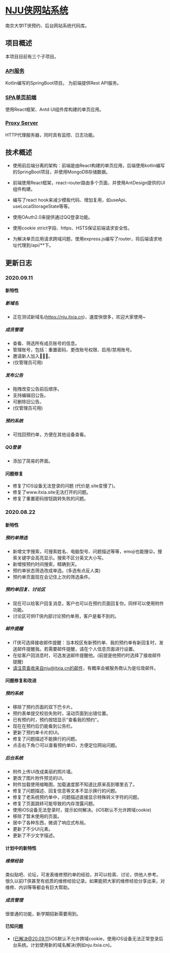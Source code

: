 # [NJU侠网站系统](https://nju.itxia.cn)
南京大学IT侠预约、后台网站系统代码库。

## 项目概述
本项目目前有三个子项目。

### [API服务](project/api-service)
Kotlin编写的SpringBoot项目。
为前端提供Rest API服务。

### [SPA单页前端](project/spa-website)
使用React框架、Antd UI组件库构建的单页应用。

### [Proxy Server](project/proxy-server)
HTTP代理服务器，同时具有监控、日志功能。

## 技术概述
- 使用前后端分离的架构：前端是由React构建的单页应用，后端使用kotlin编写的SpringBoot项目，并使用MongoDB存储数据。

- 前端使用React框架，react-router路由多个页面，并使用AntDesign提供的UI组件构建。
- 编写了react hook来减少模板代码、增加复用，如useApi、useLocalStorageState等等。
- 使用OAuth2.0来提供通过QQ登录功能。
- 使用cookie strict字段、https、HSTS保证前端请求安全性。
- 为解决单页应用请求跨域问题，使用express.js编写了router，将后端请求地址代理到/api/**下。

## 更新日志

### 2020.09.11
#### 新特性
##### 新域名
- 正在测试新域名(https://nju.itxia.cn)，速度快很多，欢迎大家使用~

##### 成员管理
- 查看、筛选所有成员账号的信息。
- 管理账号，包括：重置密码、更改账号权限、启用/禁用账号。
- 邀请新人加入🎉🎉🎉。
- (仅管理员可用)

##### 发布公告
- 拖拽改变公告前后顺序。
- 支持编辑旧公告。
- 可删除旧公告。
- (仅管理员可用)

##### 预约系统
- 可找回预约单，方便在其他设备查看。

##### QQ登录
- 添加了简易的界面。

#### 问题修复
- 修复了IOS设备无法登录的问题 (代价是.site变慢了)。
- 修复了www.itxia.site无法打开的问题。
- 修复了重置密码按钮跳转失败的问题。

### 2020.08.22
#### 新特性

##### 预约单筛选

- 新增文字搜索，可搜索姓名、电脑型号、问题描述等等，emoji也能搜😛。搜索关键字会高亮显示。搜索不区分英文大小写。
- 新增按预约时间搜索，精确到天。
- 预约单状态筛选改成单选。(多选有点反人类)
- 预约单页面现在会记住上次的筛选条件。

##### 预约单回复、讨论区

- 现在可以给客户回复消息，客户也可以在预约页面回复你。同样可以使用附件功能。
- 讨论区可供IT侠内部讨论预约单用，客户是看不到的。

##### 邮件提醒

- IT侠可选择接收邮件提醒：当本校区有新预约单、我的预约单有新回复时，发送邮件提醒我。若需要邮件提醒，请在个人信息页面进行设置。
- 在给客户回消息时，可选发送邮件提醒他。(前提是他预约时选择了接收邮件提醒)
- 请注意查收来自nju@itxia.cn的邮件，有概率会被服务商认为是垃圾邮件。

#### 问题修复和改进

##### 预约系统

- 移除了预约页面的双下巴卡片。
- 预约表单提交校验失败时，滚动页面到出错位置。
- 已有预约时，预约按钮显示"查看我的预约"。
- 现在在预约后仍能看到公告栏。
- 更新了预约单卡片的UI。
- 修复了问题描述不能换行的问题。
- 点击右下角😶可以查看预约单ID，方便定位网站问题。

##### 后台系统

- 附件上传UI改成美丽的照片墙。
- 更改了图片附件预览的UI。
- 附件加载使用缩略图，加载速度那不知道比原来高到哪里去了。
- 修复了问题描述、回复信息等文本不显示换行的问题。
- 修复了老系统预约单中，问题描述直接显示特殊转义字符的问题。
- 修复了页面跳转可能导致的内存泄露问题。
- 使用iOS设备无法登录时，提示如何解决。(iOS默认不允许跨域cookie)
- 移除了暂未使用的页面。
- 居中了各种东西，微调了响应式布局。
- 更新了不少UI元素。
- 更新了不少文字描述。

#### 计划中的新特性

##### 维修经验

类似贴吧、论坛，可发表维修预约单的经验，并可以检索、讨论，供他人参考。
很久以前IT侠甚至有纸质的维修经验记录。如果能把大家的维修经验分享出来，对维修、内训等等都会有巨大帮助。

##### 成员管理

很普通的功能，新学期招新需要用到。

#### 已知问题

- (已解决@20.09.11)iOS默认不允许跨域cookie，使用iOS设备无法正常登录后台系统。计划使用新的域名解决(例如nju.itxia.cn)。